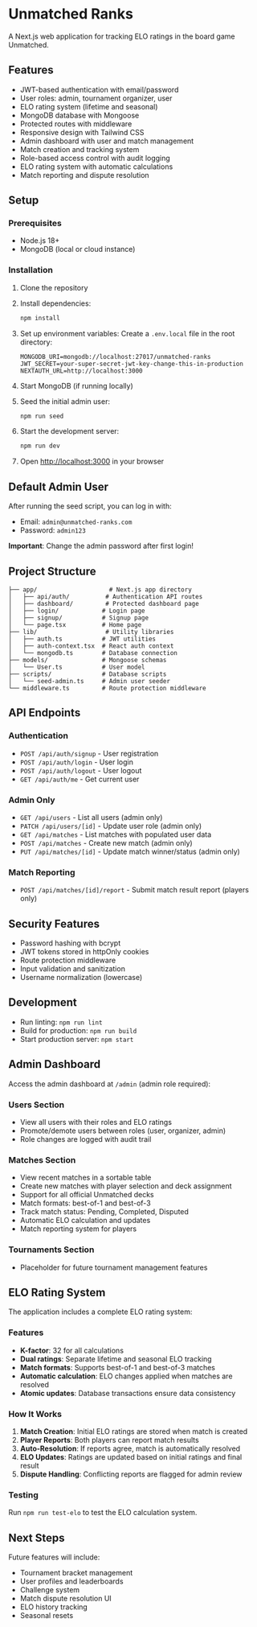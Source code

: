 # Unmatched Ranks

A Next.js web application for tracking ELO ratings in the board game Unmatched.

## Features

- JWT-based authentication with email/password
- User roles: admin, tournament organizer, user
- ELO rating system (lifetime and seasonal)
- MongoDB database with Mongoose
- Protected routes with middleware
- Responsive design with Tailwind CSS
- Admin dashboard with user and match management
- Match creation and tracking system
- Role-based access control with audit logging
- ELO rating system with automatic calculations
- Match reporting and dispute resolution

## Setup

### Prerequisites

- Node.js 18+ 
- MongoDB (local or cloud instance)

### Installation

1. Clone the repository
2. Install dependencies:
   ```bash
   npm install
   ```

3. Set up environment variables:
   Create a `.env.local` file in the root directory:
   ```
   MONGODB_URI=mongodb://localhost:27017/unmatched-ranks
   JWT_SECRET=your-super-secret-jwt-key-change-this-in-production
   NEXTAUTH_URL=http://localhost:3000
   ```

4. Start MongoDB (if running locally)

5. Seed the initial admin user:
   ```bash
   npm run seed
   ```

6. Start the development server:
   ```bash
   npm run dev
   ```

7. Open [http://localhost:3000](http://localhost:3000) in your browser

## Default Admin User

After running the seed script, you can log in with:
- Email: `admin@unmatched-ranks.com`
- Password: `admin123`

**Important**: Change the admin password after first login!

## Project Structure

```
├── app/                    # Next.js app directory
│   ├── api/auth/          # Authentication API routes
│   ├── dashboard/         # Protected dashboard page
│   ├── login/            # Login page
│   ├── signup/           # Signup page
│   └── page.tsx          # Home page
├── lib/                   # Utility libraries
│   ├── auth.ts           # JWT utilities
│   ├── auth-context.tsx  # React auth context
│   └── mongodb.ts        # Database connection
├── models/               # Mongoose schemas
│   └── User.ts           # User model
├── scripts/              # Database scripts
│   └── seed-admin.ts     # Admin user seeder
└── middleware.ts         # Route protection middleware
```

## API Endpoints

### Authentication
- `POST /api/auth/signup` - User registration
- `POST /api/auth/login` - User login
- `POST /api/auth/logout` - User logout
- `GET /api/auth/me` - Get current user

### Admin Only
- `GET /api/users` - List all users (admin only)
- `PATCH /api/users/[id]` - Update user role (admin only)
- `GET /api/matches` - List matches with populated user data
- `POST /api/matches` - Create new match (admin only)
- `PUT /api/matches/[id]` - Update match winner/status (admin only)

### Match Reporting
- `POST /api/matches/[id]/report` - Submit match result report (players only)

## Security Features

- Password hashing with bcrypt
- JWT tokens stored in httpOnly cookies
- Route protection middleware
- Input validation and sanitization
- Username normalization (lowercase)

## Development

- Run linting: `npm run lint`
- Build for production: `npm run build`
- Start production server: `npm start`

## Admin Dashboard

Access the admin dashboard at `/admin` (admin role required):

### Users Section
- View all users with their roles and ELO ratings
- Promote/demote users between roles (user, organizer, admin)
- Role changes are logged with audit trail

### Matches Section
- View recent matches in a sortable table
- Create new matches with player selection and deck assignment
- Support for all official Unmatched decks
- Match formats: best-of-1 and best-of-3
- Track match status: Pending, Completed, Disputed
- Automatic ELO calculation and updates
- Match reporting system for players

### Tournaments Section
- Placeholder for future tournament management features

## ELO Rating System

The application includes a complete ELO rating system:

### Features
- **K-factor**: 32 for all calculations
- **Dual ratings**: Separate lifetime and seasonal ELO tracking
- **Match formats**: Supports best-of-1 and best-of-3 matches
- **Automatic calculation**: ELO changes applied when matches are resolved
- **Atomic updates**: Database transactions ensure data consistency

### How It Works
1. **Match Creation**: Initial ELO ratings are stored when match is created
2. **Player Reports**: Both players can report match results
3. **Auto-Resolution**: If reports agree, match is automatically resolved
4. **ELO Updates**: Ratings are updated based on initial ratings and final result
5. **Dispute Handling**: Conflicting reports are flagged for admin review

### Testing
Run `npm run test-elo` to test the ELO calculation system.

## Next Steps

Future features will include:
- Tournament bracket management
- User profiles and leaderboards
- Challenge system
- Match dispute resolution UI
- ELO history tracking
- Seasonal resets